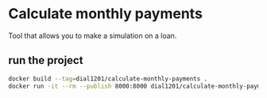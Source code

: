 # Calculate monthly payments

Tool that allows you to make a simulation on a loan.

## run the project
```sh
docker build --tag=dial1201/calculate-monthly-payments .
docker run -it --rm --publish 8000:8000 dial1201/calculate-monthly-payments
```
